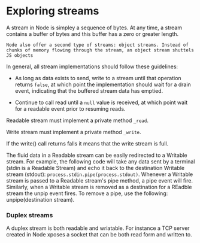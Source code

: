 # Exploring streams

A stream in Node is simpley a sequence of bytes. At any time, a stream contains a buffer of bytes and this buffer has a zero or greater length.

`Node also offer a second type of streams: object streams. Instead of chunks of memory flowing through the stream, an object stream shuttels JS objects`

In general, all stream implementations should follow these guidelines:

- As long as data exists to send, write to a stream until that operation returns `false`, at which point the implementation should wait for a drain event, indicating that the buffered stream data has emptied.

- Continue to call read until a `null` value is received, at which point wait for a readable event prior to resuming reads.


Readable stream must implement a private method `_read`.

Write stream must implement a private method `_write`.

If the write() call returns falls it means that the write stream is full.

The fluid data in a Readable stream can be easily redirected to a Writable stream. For example, the following code will take any data sent by a terminal (stdin is a Readable Stream) and echo it back to the destination Writable stream (stdout): `process.stdin.pipe(process.stdout)`. Whenever a Writable stream is passed to a Readable stream's pipe method, a pipe event will fire. Similarly, when a Writable stream is removed as a destination for a REadble stream the unpip event fires. To remove a pipe, use the following: unpipe(destination stream).


### Duplex streams

A duplex stream is both readable and wriatable. For instance a TCP server created in Node xposes a socket that can be both read form and written to.



